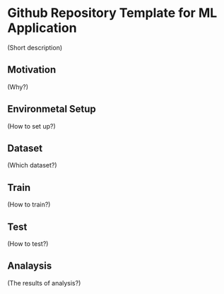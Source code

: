 # Github Repository Template for ML Application
(Short description)

## Motivation
(Why?)

## Environmetal Setup
(How to set up?)

## Dataset
(Which dataset?)

## Train
(How to train?)

## Test
(How to test?)

## Analaysis
(The results of analysis?)
